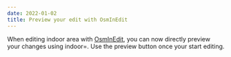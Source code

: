 ```yaml
---
date: 2022-01-02
title: Preview your edit with OsmInEdit
---
```


When editing indoor area with [OsmInEdit](https://osminedit.pavie.info/#19/48.64075/-123.43078/0), you can now directly preview your changes using indoor=. Use the preview button once your start editing.
